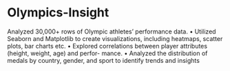 # Olympics-Insight
Analyzed 30,000+ rows of Olympic athletes’ performance data.
• Utilized Seaborn and Matplotlib to create visualizations, including heatmaps,
scatter plots, bar charts etc.
• Explored correlations between player attributes (height, weight, age) and perfor-
mance.
• Analyzed the distribution of medals by country, gender, and sport to identify trends
and insights
